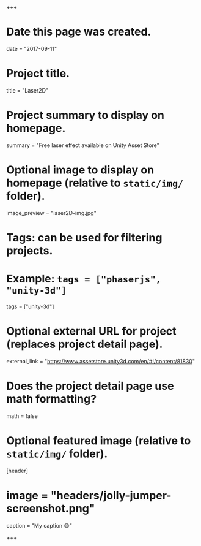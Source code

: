 +++
# Date this page was created.
date = "2017-09-11"

# Project title.
title = "Laser2D"

# Project summary to display on homepage.
summary = "Free laser effect available on Unity Asset Store"

# Optional image to display on homepage (relative to `static/img/` folder).
image_preview = "laser2D-img.jpg"

# Tags: can be used for filtering projects.
# Example: `tags = ["phaserjs", "unity-3d"]`
tags = ["unity-3d"]

# Optional external URL for project (replaces project detail page).
external_link = "https://www.assetstore.unity3d.com/en/#!/content/81830"

# Does the project detail page use math formatting?
math = false

# Optional featured image (relative to `static/img/` folder).
[header]
# image = "headers/jolly-jumper-screenshot.png"
caption = "My caption :smile:"

+++

